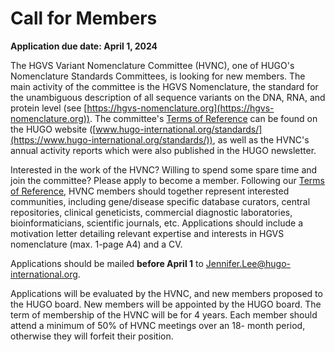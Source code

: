 # Call for Members

**Application due date: April 1, 2024**

The HGVS Variant Nomenclature Committee (HVNC), one of HUGO's Nomenclature
Standards Committees, is looking for new members. The main activity of the
committee is the HGVS Nomenclature, the standard for the unambiguous description
of all sequence variants on the DNA, RNA, and protein level (see
[https://hgvs-nomenclature.org](https://hgvs-nomenclature.org)). The committee's
[Terms of
Reference](https://mcusercontent.com/8b89ab9930fa0d9d5f17116d3/files/95e48a7f-dce5-bbf8-6cef-226a37436464/HVNC_ToR.01.doc)
can be found on the HUGO website
([www.hugo-international.org/standards/](https://www.hugo-international.org/standards/)),
as well as the HVNC's annual activity reports which were also published in the
HUGO newsletter.

Interested in the work of the HVNC? Willing to spend some spare time and join
the committee? Please apply to become a member. Following our [Terms of
Reference](https://mcusercontent.com/8b89ab9930fa0d9d5f17116d3/files/95e48a7f-dce5-bbf8-6cef-226a37436464/HVNC_ToR.01.doc),
HVNC members should together represent interested communities, including
gene/disease specific database curators, central repositories, clinical
geneticists, commercial diagnostic laboratories, bioinformaticians, scientific
journals, etc. Applications should include a motivation letter detailing
relevant expertise and interests in HGVS nomenclature (max. 1-page A4) and a CV.

Applications should be mailed **before April 1** to
Jennifer.Lee@hugo-international.org.

Applications will be evaluated by the HVNC, and new members proposed to the HUGO
board. New members will be appointed by the HUGO board. The term of membership
of the HVNC will be for 4 years. Each member should attend a minimum of 50% of
HVNC meetings over an 18- month period, otherwise they will forfeit their
position.
